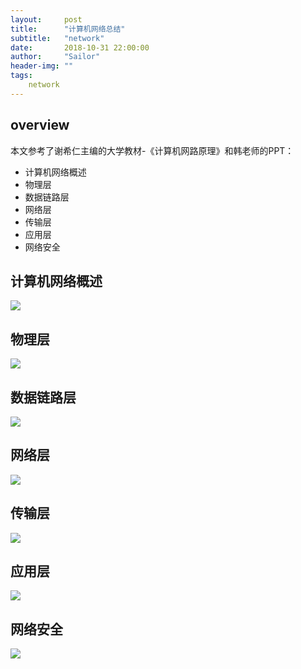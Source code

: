 ```yaml
---
layout:     post
title:      "计算机网络总结"
subtitle:   "network"
date:       2018-10-31 22:00:00
author:     "Sailor"
header-img: ""
tags:
    network
---
```

## overview
本文参考了谢希仁主编的大学教材-《计算机网路原理》和韩老师的PPT：

- 计算机网络概述
- 物理层
- 数据链路层
- 网络层
- 传输层
- 应用层
- 网络安全

## 计算机网络概述

![](../iamge/network/network_overview.png)

## 物理层
![](../iamge/network/network_physics_layer.png)

## 数据链路层
![](../iamge/network/network_data_link_layer.png)

## 网络层
![](../iamge/network/network_net_layer.png)

## 传输层
![](../iamge/network/netword_transport_layer.png)

## 应用层
![](../iamge/network/network_app_layer.png)

## 网络安全
![](../iamge/network/network_safty.png)